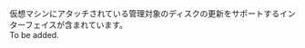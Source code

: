 <Namespace Name="Microsoft.Azure.Management.Compute.Fluent.Disk.Update">
  <Docs>
    <summary>仮想マシンにアタッチされている管理対象のディスクの更新をサポートするインターフェイスが含まれています。</summary> 
    <remarks>To be added.</remarks>
  </Docs>
</Namespace>
